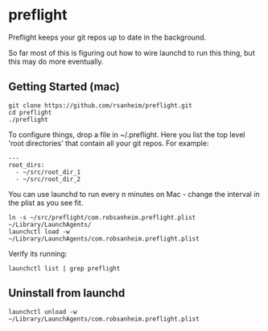 # preflight

Preflight keeps your git repos up to date in the background.

So far most of this is figuring out how to wire launchd to run this thing,
but this may do more eventually.

## Getting Started (mac)

```
git clone https://github.com/rsanheim/preflight.git
cd preflight
./preflight
```

To configure things, drop a file in ~/.preflight. Here you list the top level 'root directories' that contain all your git repos.  For example:

```
---
root_dirs:
  - ~/src/root_dir_1
  - ~/src/root_dir_2

```

You can use launchd to run every n minutes on Mac - change the interval in the plist as you see fit.

    ln -s ~/src/preflight/com.robsanheim.preflight.plist ~/Library/LaunchAgents/
    launchctl load -w ~/Library/LaunchAgents/com.robsanheim.preflight.plist

Verify its running:

    launchctl list | grep preflight


## Uninstall from launchd

    launchctl unload -w ~/Library/LaunchAgents/com.robsanheim.preflight.plist
